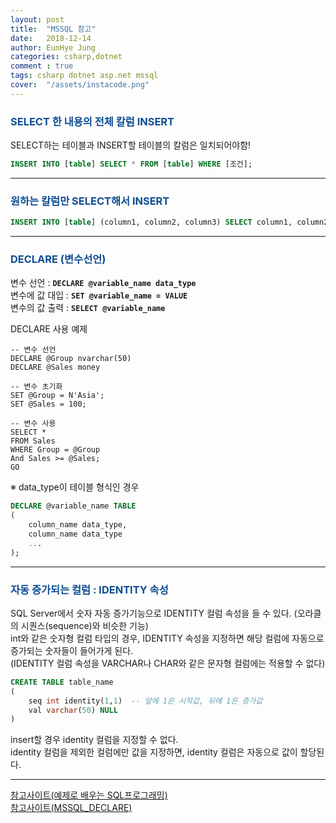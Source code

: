 ```yaml
---
layout: post
title:  "MSSQL 참고"
date:   2018-12-14
author: EunHye Jung
categories: csharp,dotnet
comment : true
tags: csharp dotnet asp.net mssql
cover:  "/assets/instacode.png"
---  
```

   
### <font color = "#0E4D92"> SELECT 한 내용의 전체 칼럼 INSERT </font>    
SELECT하는 테이블과 INSERT할 테이블의 칼럼은 일치되어야함!      
      
```sql
INSERT INTO [table] SELECT * FROM [table] WHERE [조건];
```     
   
   
- - -   
      
### <font color = "#0E4D92"> 원하는 칼럼만 SELECT해서 INSERT </font>    
    
```sql   
INSERT INTO [table] (column1, column2, column3) SELECT column1, column2, column3 FROM [table] WHERE [조건]; 
```   
    
    
- - -    
      
### <font color = "#0E4D92"> DECLARE (변수선언) </font>    
    
변수 선언 : <b> `DECLARE @variable_name data_type` </b>    
변수에 값 대입 : <b> `SET @variable_name = VALUE`</b>      
변수의 값 출력 : <b> `SELECT @variable_name`</b>   
     
DECLARE 사용 예제  
```
-- 변수 선언  
DECLARE @Group nvarchar(50)
DECLARE @Sales money

-- 변수 초기화
SET @Group = N'Asia';
SET @Sales = 100;

-- 변수 사용 
SELECT * 
FROM Sales
WHERE Group = @Group
And Sales >= @Sales;
GO
```  
     
※ data_type이 테이블 형식인 경우  
```sql
DECLARE @variable_name TABLE
(
    column_name data_type,
    column_name data_type
    ...
);
```     
      
- - -  
       
### <font color = "#0E4D92"> 자동 증가되는 컬럼 : IDENTITY 속성 </font>    
        
SQL Server에서 숫자 자동 증가기능으로 IDENTITY 컬럼 속성을 들 수 있다. (오라클의 시퀀스(sequence)와 비슷한 기능)      
int와 같은 숫자형 컬럼 타입의 경우, IDENTITY 속성을 지정하면 해당 컬럼에 자동으로 증가되는 숫자들이 들어가게 된다.  
(IDENTITY 컬럼 속성을 VARCHAR나 CHAR와 같은 문자형 컬럼에는 적용할 수 없다)  
   
   
```sql  
CREATE TABLE table_name
(
    seq int identity(1,1)  -- 앞에 1은 시작값, 뒤에 1은 증가값
    val varchar(50) NULL
)
```    
   
insert할 경우 identity 컬럼을 지정할 수 없다.   
identity 컬럼을 제외한 컬럼에만 값을 지정하면, identity 컬럼은 자동으로 값이 할당된다.   
     
- - -  
       
[참고사이트(예제로 배우는 SQL프로그래밍)](http://www.sqlprogram.com/Basics/sql-declare.aspx)   
[참고사이트(MSSQL_DECLARE)](http://blog.naver.com/PostView.nhn?blogId=jihoon8912&logNo=220309789072)       
    
